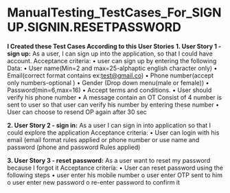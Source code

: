 # ManualTesting_TestCases_For_SIGNUP.SIGNIN.RESETPASSWORD

**I Created these Test Cases According to this User Stories**
**1. User Story 1 - sign up:**
As a user, I can sign up into the application, so that I could have account.
Acceptance criteria:
• user can sign up by entering the following Data:
• User name(Min=2 and max=25-alphaptic english character only)
• Email(correct format contains ex:test@gmail.co)
• Phone number(accept only numbers-optional )
• Gender (Drop down menu(male or female))
• Password(min=6,max=16)
• Accept terms and conditions.
• User should verify his phone number
• A message contain an OT Consist of 4 number is sent to user so that user can verify his number by entering these number
• User can choose to resend OP again after 30 sec

**2. User Story 2 - sign in:**
As a user I can sign in into application so that I could explore the application
Acceptance criteria:
• User can login with his email (email format rules applied or phone number or use name and password (phone and password Rules applied)

**3. User Story 3 - reset password:**
As a user want to reset my password because I forgot it
Acceptance criteria:
• User can reset password using the following steps
• user enter his mobile number o user enter OTP sent to him o user enter new password o re-enter password to confirm it
